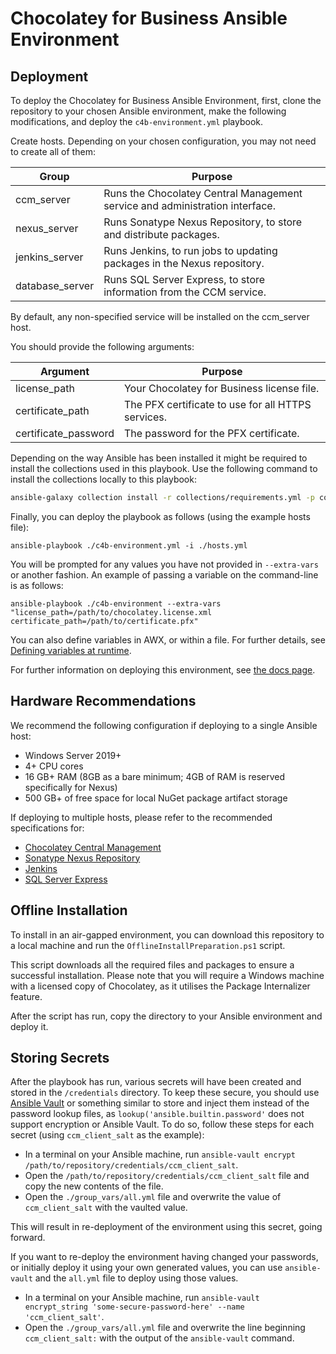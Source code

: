 # Chocolatey for Business Ansible Environment

## Deployment

To deploy the Chocolatey for Business Ansible Environment, first, clone the repository to your chosen Ansible environment, make the following modifications, and deploy the `c4b-environment.yml` playbook.

Create hosts. Depending on your chosen configuration, you may not need to create all of them:

| Group           | Purpose                                                                      |
| --------------- | ---------------------------------------------------------------------------- |
| ccm_server      | Runs the Chocolatey Central Management service and administration interface. |
| nexus_server    | Runs Sonatype Nexus Repository, to store and distribute packages.            |
| jenkins_server  | Runs Jenkins, to run jobs to updating packages in the Nexus repository.      |
| database_server | Runs SQL Server Express, to store information from the CCM service.          |

By default, any non-specified service will be installed on the ccm_server host.

You should provide the following arguments:

| Argument                   | Purpose                                            |
| -------------------------- | -------------------------------------------------- |
| license_path               | Your Chocolatey for Business license file.         |
| certificate_path           | The PFX certificate to use for all HTTPS services. |
| certificate_password       | The password for the PFX certificate.              |

Depending on the way Ansible has been installed it might be required to install the collections used in this playbook.
Use the following command to install the collections locally to this playbook:

```bash
ansible-galaxy collection install -r collections/requirements.yml -p collections
```

Finally, you can deploy the playbook as follows (using the example hosts file):

`ansible-playbook ./c4b-environment.yml -i ./hosts.yml`

You will be prompted for any values you have not provided in `--extra-vars` or another fashion. An example of passing a variable on the command-line is as follows:

`ansible-playbook ./c4b-environment --extra-vars "license_path=/path/to/chocolatey.license.xml certificate_path=/path/to/certificate.pfx"`

You can also define variables in AWX, or within a file. For further details, see [Defining variables at runtime](https://docs.ansible.com/ansible/latest/playbook_guide/playbooks_variables.html#passing-variables-on-the-command-line).

For further information on deploying this environment, see [the docs page](https://docs.chocolatey.org/en-us/c4b-environments/ansible/).

## Hardware Recommendations

We recommend the following configuration if deploying to a single Ansible host:

-  Windows Server 2019+
-  4+ CPU cores
-  16 GB+ RAM (8GB as a bare minimum; 4GB of RAM is reserved specifically for Nexus)
-  500 GB+ of free space for local NuGet package artifact storage

If deploying to multiple hosts, please refer to the recommended specifications for:

- [Chocolatey Central Management](https://docs.chocolatey.org/en-us/central-management/setup/#high-level-requirements)
- [Sonatype Nexus Repository](https://help.sonatype.com/repomanager3/product-information/sonatype-nexus-repository-system-requirements)
- [Jenkins](https://www.jenkins.io/doc/book/installing/windows/#prerequisites)
- [SQL Server Express](https://www.microsoft.com/en-us/download/details.aspx?id=104781)

## Offline Installation

To install in an air-gapped environment, you can download this repository to a local machine and run the `OfflineInstallPreparation.ps1` script.

This script downloads all the required files and packages to ensure a successful installation. Please note that you will require a Windows machine with a licensed copy of Chocolatey, as it utilises the Package Internalizer feature.

After the script has run, copy the directory to your Ansible environment and deploy it.

## Storing Secrets

After the playbook has run, various secrets will have been created and stored in the `/credentials` directory. To keep these secure, you should use [Ansible Vault](https://docs.ansible.com/ansible/latest/vault_guide/index.html) or something similar to store and inject them instead of the password lookup files, as `lookup('ansible.builtin.password'` does not support encryption or Ansible Vault. To do so, follow these steps for each secret (using `ccm_client_salt` as the example):

- In a terminal on your Ansible machine, run `ansible-vault encrypt /path/to/repository/credentials/ccm_client_salt`.
- Open the `/path/to/repository/credentials/ccm_client_salt` file and copy the new contents of the file.
- Open the `./group_vars/all.yml` file and overwrite the value of `ccm_client_salt` with the vaulted value.

This will result in re-deployment of the environment using this secret, going forward.

If you want to re-deploy the environment having changed your passwords, or initially deploy it using your own generated values, you can use `ansible-vault` and the `all.yml` file to deploy using those values.

- In a terminal on your Ansible machine, run `ansible-vault encrypt_string 'some-secure-password-here' --name 'ccm_client_salt'`.
- Open the `./group_vars/all.yml` file and overwrite the line beginning `ccm_client_salt:` with the output of the `ansible-vault` command.